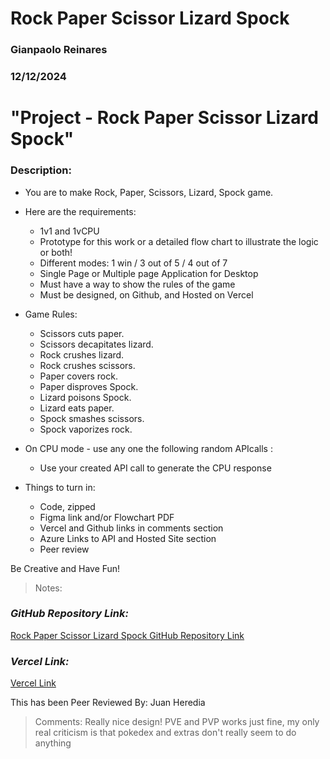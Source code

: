 # Rock Paper Scissor Lizard Spock

### Gianpaolo Reinares
### 12/12/2024
# "Project - Rock Paper Scissor Lizard Spock"
### Description: 

- You are to make Rock, Paper, Scissors, Lizard, Spock game.
- Here are the requirements:
    * 1v1 and 1vCPU
    * Prototype for this work or a detailed flow chart to illustrate the logic or both!
    * Different modes: 1 win / 3 out of 5 / 4 out of 7
    * Single Page or Multiple page Application for Desktop
    * Must have a way to show the rules of the game
    * Must be designed, on Github, and Hosted on Vercel

- Game Rules:
    * Scissors cuts paper.
    * Scissors decapitates lizard.
    * Rock crushes lizard.
    * Rock crushes scissors.
    * Paper covers rock.
    * Paper disproves Spock.
    * Lizard poisons Spock.
    * Lizard eats paper.
    * Spock smashes scissors.
    * Spock vaporizes rock.

- On CPU mode - use any one the following random APIcalls : 
    * Use your created API call to generate the CPU response 

- Things to turn in:
    * Code, zipped
    * Figma link and/or Flowchart PDF
    * Vercel and Github links in comments section
    * Azure Links to API and Hosted Site section
    * Peer review

Be Creative and Have Fun!
> Notes: 

### _GitHub Repository Link:_
[Rock Paper Scissor Lizard Spock GitHub Repository Link](https://github.com/MandoxaElemental/Rock-Paper-Scissor-Lizard-Spock-Project)
### _Vercel Link:_
[Vercel Link](https://weather-sprint-trade.vercel.app/)

This has been Peer Reviewed By: Juan Heredia
> Comments: Really nice design! PVE and PVP works just fine, my only real criticism is that pokedex and extras don't really seem to do anything
